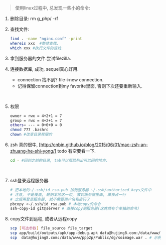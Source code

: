 > 使用linux过程中, 总发现一些小的命令:

1. 删除目录: rm g_php/ -rf

2. 查找文件: 

   ```sh
   find . -name "nginx.conf" -print
   whereis xxx  #整体查找.
   which xxx #执行文件的查找.
   ```

3. 拿到服务器的文件.尝试filezilla.

4. 连接数据库,  成功, sequel真心好用.

   - connection 找不到? file->new connection.
   - 记得保留connection到my favorite里面, 否则下次还要重新输入.

   ​

5. 权限

   ```sh
   owner = rwx = 4+2+1 = 7
   group = rwx = 4+2+1 = 7
   others= --- = 0+0+0 = 0
   chmod 777 .bashrc
   chown #改变目录权限的 
   ```


1. zsh 真的很牛, [http://cnbin.github.io/blog/2015/06/01/mac-zsh-an-zhuang-he-shi-yong/] todo 有空要看一下.

   ```sh
   cd - #回到之前的目录, tab可以帮助列出可以回的地方.
   ```

   ​

2. ssh登录远程服务器.

   ```sh
   # 把本地的~/.ssh/id_rsa.pub 加到服务器 ~/.ssh/authorized_keys文件中
   # 注意, 不是覆盖, 是把本地这一句, 放到服务器里面, 单独占一行
   # 之后再登录服务器, 就不需要用户名和密码了
   pbcopy <~/.ssh/id_rsa.pub # 本地copy的命令
   ssh-copy-id git@server # 直接copy到服务器(这竟然有个单独的命令)
   ```

3. copy文件到远程, 或者从远程copy

   ```sh
   scp [可选参数] file_source file_target
   scp app/build/outputs/apk/app-debug.apk data@hujing8.com:/data/www/ppp2p/Public/dg/dg.apk # 示例
   scp  data@hujing8.com:/data/www/ppp2p/Public/dg/soimage.war . # 示例
   ```

   ​
